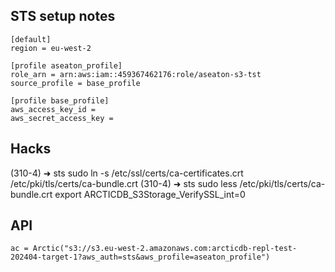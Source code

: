 ## STS setup notes

```~/.aws/config
[default]
region = eu-west-2

[profile aseaton_profile]
role_arn = arn:aws:iam::459367462176:role/aseaton-s3-tst
source_profile = base_profile

[profile base_profile]
aws_access_key_id = 
aws_secret_access_key = 
```

## Hacks

(310-4) ➜  sts sudo ln -s /etc/ssl/certs/ca-certificates.crt /etc/pki/tls/certs/ca-bundle.crt
(310-4) ➜  sts sudo less /etc/pki/tls/certs/ca-bundle.crt
export ARCTICDB_S3Storage_VerifySSL_int=0

## API

```
ac = Arctic("s3://s3.eu-west-2.amazonaws.com:arcticdb-repl-test-202404-target-1?aws_auth=sts&aws_profile=aseaton_profile")
```
